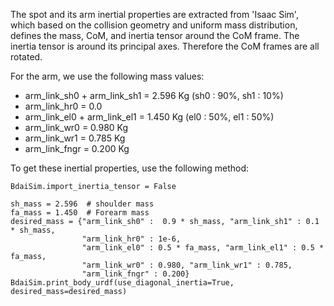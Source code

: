 The spot and its arm inertial properties are extracted from 'Isaac Sim', which based on the collision geometry and uniform mass distribution, defines the mass, CoM, and inertia tensor around the CoM frame. The inertia tensor is around its principal axes. Therefore the CoM frames are all rotated. 

For the arm, we use the following mass values:
+ arm_link_sh0 + arm_link_sh1 = 2.596 Kg (sh0 : 90%, sh1 : 10%)
+ arm_link_hr0 = 0.0
+ arm_link_el0 + arm_link_el1 = 1.450 Kg (el0 : 50%, el1 : 50%)
+ arm_link_wr0 = 0.980 Kg
+ arm_link_wr1 = 0.785 Kg
+ arm_link_fngr = 0.200 Kg 

To get these inertial properties, use the following method:

    BdaiSim.import_inertia_tensor = False

    sh_mass = 2.596  # shoulder mass
    fa_mass = 1.450  # Forearm mass
    desired_mass = {"arm_link_sh0" :  0.9 * sh_mass, "arm_link_sh1" : 0.1 * sh_mass, 
                    "arm_link_hr0" : 1e-6,
                    "arm_link_el0" : 0.5 * fa_mass, "arm_link_el1" : 0.5 * fa_mass,
                    "arm_link_wr0" : 0.980, "arm_link_wr1" : 0.785,
                    "arm_link_fngr" : 0.200}
    BdaiSim.print_body_urdf(use_diagonal_inertia=True, desired_mass=desired_mass)

